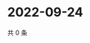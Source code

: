 # 2022-09-24

共 0 条

<!-- BEGIN WEIBO -->
<!-- 最后更新时间 Sat Sep 24 2022 05:16:40 GMT+0800 (China Standard Time) -->

<!-- END WEIBO -->
